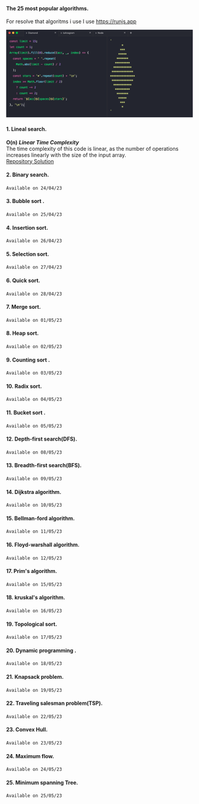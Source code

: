 #### The 25 most popular algorithms.
 For resolve that algoritms i use I use https://runjs.app
 
![run js](https://github.com/ramirez456/algorithms/blob/main/software.png?raw=true)
#### 1. Lineal search.
    
__O(n)__  ***Linear Time Complexity*** <br/>
    The time complexity of this code is linear, as the number of operations increases linearly with the size of the input array.<br/>
[Repository Solution](https://github.com/ramirez456/algorithms/blob/main/algorithms/lineal_search.ts)

#### 2. Binary search.
    Available on 24/04/23
#### 3. Bubble sort .
    Available on 25/04/23
#### 4. Insertion sort.
    Available on 26/04/23
#### 5. Selection sort.
    Available on 27/04/23
#### 6. Quick sort.
    Available on 28/04/23
#### 7. Merge sort.
    Available on 01/05/23
#### 8. Heap sort.
    Available on 02/05/23
#### 9. Counting sort .
    Available on 03/05/23
#### 10. Radix sort.
    Available on 04/05/23
#### 11. Bucket sort .
    Available on 05/05/23
#### 12. Depth-first search(DFS).
    Available on 08/05/23
#### 13. Breadth-first search(BFS).
    Available on 09/05/23
#### 14. Dijkstra algorithm.
    Available on 10/05/23
#### 15. Bellman-ford algorithm.
    Available on 11/05/23
#### 16. Floyd-warshall algorithm.
    Available on 12/05/23
#### 17. Prim's algorithm.
    Available on 15/05/23
#### 18. kruskal's algorithm.
    Available on 16/05/23
#### 19. Topological sort.
    Available on 17/05/23
#### 20. Dynamic programming .
    Available on 18/05/23
#### 21. Knapsack problem.
    Available on 19/05/23
#### 22. Traveling salesman problem(TSP).
    Available on 22/05/23
#### 23. Convex  Hull.
    Available on 23/05/23
#### 24. Maximum flow.
    Available on 24/05/23
#### 25. Minimum spanning Tree.
    Available on 25/05/23

